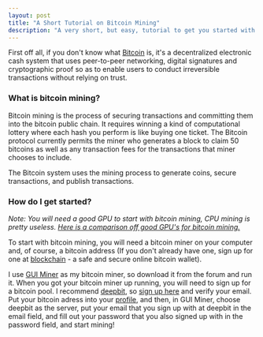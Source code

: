 ```yaml
---
layout: post
title: "A Short Tutorial on Bitcoin Mining"
description: "A very short, but easy, tutorial to get you started with bitcoin mining"
---
```

First off all, if you don't know what [Bitcoin](http://en.wikipedia.org/wiki/Bitcoin) is, it's a decentralized electronic cash system that uses peer-to-peer networking, digital signatures and cryptographic proof so as to enable users to conduct irreversible transactions without relying on trust.

### What is bitcoin mining?
Bitcoin mining is the process of securing transactions and committing them into the bitcoin public chain. It requires winning a kind of computational lottery where each hash you perform is like buying one ticket. The Bitcoin protocol currently permits the miner who generates a block to claim 50 bitcoins as well as any transaction fees for the transactions that miner chooses to include.

The Bitcoin system uses the mining process to generate coins, secure transactions, and publish transactions.

### How do I get started?
*Note: You will need a good GPU to start with bitcoin mining, CPU mining is pretty useless. [Here is a comparison off good GPU's for bitcoin mining.](https://en.bitcoin.it/wiki/Mining_hardware_comparison#Graphics_cards)*

To start with bitcoin mining, you will need a bitcoin miner on your
computer and, of course, a bitcoin address (If you don't already have one, sign up for one at [blockchain](https://blockchain.info/wallet/) - a safe and secure online bitcoin wallet). 

I use [GUI Miner](https://bitcointalk.org/?topic=3878.0) as my bitcoin miner, so download it from the forum and run it. When you got your bitcoin miner up running, you will need to sign up for a bitcoin pool. I recommend [deepbit](http://deepbit.net), so [sign up here](https://deepbit.net/register.php) and verify your email. Put your bitcoin adress into your [profile](https://deepbit.net/account), and then, in GUI Miner, choose deepbit as the server, put your email that you sign up with at deepbit in the email field, and fill out your password that you also signed up with in the password field, and start mining!
